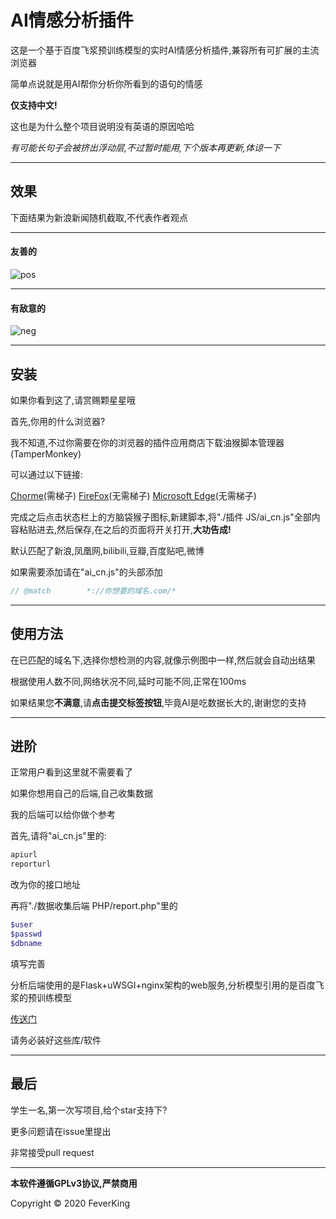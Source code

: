 # AI情感分析插件

这是一个基于百度飞浆预训练模型的实时AI情感分析插件,兼容所有可扩展的主流浏览器

简单点说就是用AI帮你分析你所看到的语句的情感

**仅支持中文!**

这也是为什么整个项目说明没有英语的原因哈哈

*有可能长句子会被挤出浮动层,不过暂时能用,下个版本再更新,体谅一下*

------



## 效果

下面结果为新浪新闻随机截取,不代表作者观点

------



#### 友善的

![pos](C:\Users\ALIENWARE\Desktop\AI情感分析\res\pos.JPG)



------

#### 有敌意的

![neg](C:\Users\ALIENWARE\Desktop\AI情感分析\res\neg.JPG)

------

## 安装

如果你看到这了,请赏赐颗星星哦

首先,你用的什么浏览器?

我不知道,不过你需要在你的浏览器的插件应用商店下载油猴脚本管理器(TamperMonkey)

可以通过以下链接:

[Chorme](https://chrome.google.com/webstore/detail/tampermonkey/dhdgffkkebhmkfjojejmpbldmpobfkfo?hl=zh-CN)(需梯子)	[FireFox](https://addons.mozilla.org/zh-CN/firefox/addon/tampermonkey/?src=search)(无需梯子)	[Microsoft Edge](https://www.microsoft.com/zh-cn/p/tampermonkey/9nblggh5162s)(无需梯子)

完成之后点击状态栏上的方脑袋猴子图标,新建脚本,将"./插件 JS/ai_cn.js"全部内容粘贴进去,然后保存,在之后的页面将开关打开,**大功告成!**

默认匹配了新浪,凤凰网,bilibili,豆瓣,百度贴吧,微博

如果需要添加请在"ai_cn.js"的头部添加

```javascript
// @match        *://你想要的域名.com/*
```

------

## 使用方法

在已匹配的域名下,选择你想检测的内容,就像示例图中一样,然后就会自动出结果

根据使用人数不同,网络状况不同,延时可能不同,正常在100ms

如果结果您**不满意**,请**点击提交标签按钮**,毕竟AI是吃数据长大的,谢谢您的支持

------

## 进阶

正常用户看到这里就不需要看了

如果你想用自己的后端,自己收集数据

我的后端可以给你做个参考

首先,请将"ai_cn.js"里的:

```javascript
apiurl
reporturl
```

改为你的接口地址

再将"./数据收集后端 PHP/report.php"里的

```php
$user
$passwd
$dbname
```

填写完善

分析后端使用的是Flask+uWSGI+nginx架构的web服务,分析模型引用的是百度飞浆的预训练模型

[传送门](https://www.paddlepaddle.org.cn/install/quick)

请务必装好这些库/软件

------

## 最后

学生一名,第一次写项目,给个star支持下?

更多问题请在issue里提出

非常接受pull request

------

**本软件遵循GPLv3协议,严禁商用**

Copyright © 2020 FeverKing